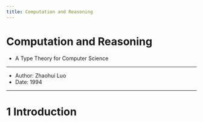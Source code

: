 ```yaml
---
title: Computation and Reasoning
---
```


# Computation and Reasoning

- A Type Theory for Computer Science

------
- Author: Zhaohui Luo
- Date: 1994
------

# 1 Introduction
